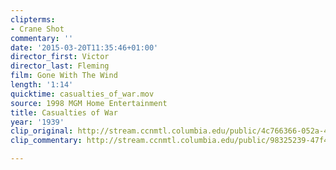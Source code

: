 ```yaml
---
clipterms:
- Crane Shot
commentary: ''
date: '2015-03-20T11:35:46+01:00'
director_first: Victor
director_last: Fleming
film: Gone With The Wind
length: '1:14'
quicktime: casualties_of_war.mov
source: 1998 MGM Home Entertainment
title: Casualties of War
year: '1939'
clip_original: http://stream.ccnmtl.columbia.edu/public/4c766366-052a-4cf2-ab12-2bf0d6fbeaca-016_gonewind_FLG-mp4-aac-480w-850kbps-ffmpeg.mp4
clip_commentary: http://stream.ccnmtl.columbia.edu/public/98325239-47f4-4e62-be9a-68a739a6c362-016_gonewind_commentary_FLG-mp4-aac-480w-850kbps-ffmpeg.mp4

---
```

